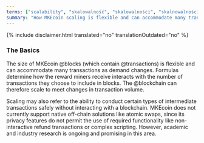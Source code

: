 ```yaml
---
terms: ["scalability", "skalowalność", "skalowalności", "skalnowalnością"]
summary: "How MKEcoin scaling is flexible and can accommodate many transactions as demand changes"
---
```


{% include disclaimer.html translated="no" translationOutdated="no" %}
### The Basics

The size of MKEcoin @blocks (which contain @transactions) is flexible and can accommodate many transactions as demand changes. Formulas determine how the reward miners receive interacts with the number of transactions they choose to include in blocks. The @blockchain can therefore scale to meet changes in transaction volume.

Scaling may also refer to the ability to conduct certain types of intermediate transactions safely without interacting with a blockchain. MKEcoin does not currently support native off-chain solutions like atomic swaps, since its privacy features do not permit the use of required functionality like non-interactive refund transactions or complex scripting. However, academic and industry research is ongoing and promising in this area.
